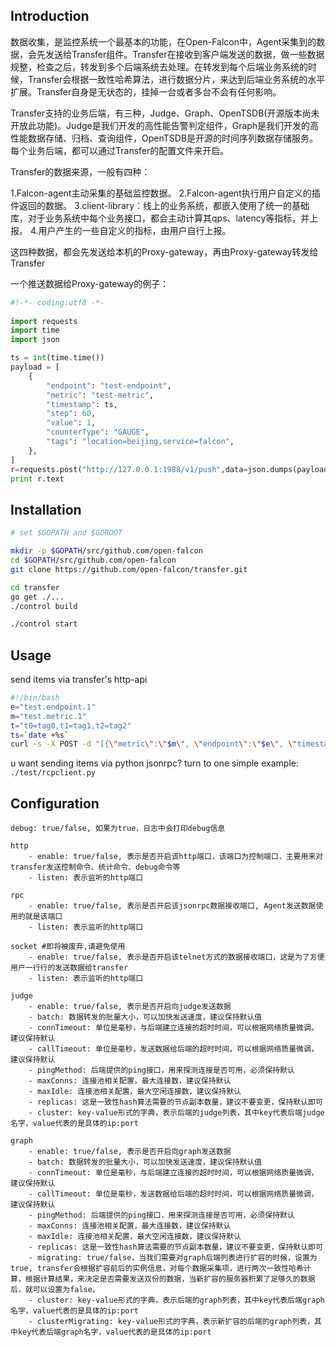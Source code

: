 ## Introduction

数据收集，是监控系统一个最基本的功能，在Open-Falcon中，Agent采集到的数据，会先发送给Transfer组件。Transfer在接收到客户端发送的数据，做一些数据规整，检查之后，转发到多个后端系统去处理。在转发到每个后端业务系统的时候，Transfer会根据一致性哈希算法，进行数据分片，来达到后端业务系统的水平扩展。Transfer自身是无状态的，挂掉一台或者多台不会有任何影响。

Transfer支持的业务后端，有三种，Judge、Graph、OpenTSDB(开源版本尚未开放此功能)。Judge是我们开发的高性能告警判定组件，Graph是我们开发的高性能数据存储、归档、查询组件，OpenTSDB是开源的时间序列数据存储服务。每个业务后端，都可以通过Transfer的配置文件来开启。

Transfer的数据来源，一般有四种：

1.Falcon-agent主动采集的基础监控数据。
2.Falcon-agent执行用户自定义的插件返回的数据。
3.client-library：线上的业务系统，都嵌入使用了统一的基础库，对于业务系统中每个业务接口，都会主动计算其qps、latency等指标，并上报。
4.用户产生的一些自定义的指标，由用户自行上报。

这四种数据，都会先发送给本机的Proxy-gateway，再由Proxy-gateway转发给Transfer

一个推送数据给Proxy-gateway的例子：

```python
#!-*- coding:utf8 -*-
    
import requests
import time
import json

ts = int(time.time())
payload = [
    {
        "endpoint": "test-endpoint",
        "metric": "test-metric",
        "timestamp": ts,
        "step": 60,
        "value": 1,
        "counterType": "GAUGE",
        "tags": "location=beijing,service=falcon",
    },
]
r=requests.post("http://127.0.0.1:1988/v1/push",data=json.dumps(payload))
print r.text
```

## Installation

```bash
# set $GOPATH and $GOROOT

mkdir -p $GOPATH/src/github.com/open-falcon
cd $GOPATH/src/github.com/open-falcon
git clone https://github.com/open-falcon/transfer.git

cd transfer
go get ./...
./control build

./control start
```
## Usage
send items via transfer's http-api
```bash
#!/bin/bash
e="test.endpoint.1" 
m="test.metric.1"
t="t0=tag0,t1=tag1,t2=tag2"
ts=`date +%s`
curl -s -X POST -d "[{\"metric\":\"$m\", \"endpoint\":\"$e\", \"timestamp\":$ts,\"step\":60, \"value\":9, \"counterType\":\"GAUGE\",\"tags\":\"$t\"}]" "127.0.0.1:6060/api/push" | python -m json.tool
```

u want sending items via python jsonrpc? turn to one simple example: ```./test/rcpclient.py```


## Configuration

    debug: true/false, 如果为true，日志中会打印debug信息

    http
        - enable: true/false, 表示是否开启该http端口，该端口为控制端口，主要用来对transfer发送控制命令、统计命令、debug命令等
        - listen: 表示监听的http端口

    rpc
        - enable: true/false, 表示是否开启该jsonrpc数据接收端口, Agent发送数据使用的就是该端口
        - listen: 表示监听的http端口

    socket #即将被废弃,请避免使用
        - enable: true/false, 表示是否开启该telnet方式的数据接收端口，这是为了方便用户一行行的发送数据给transfer
        - listen: 表示监听的http端口

    judge
        - enable: true/false, 表示是否开启向judge发送数据
        - batch: 数据转发的批量大小，可以加快发送速度，建议保持默认值
        - connTimeout: 单位是毫秒，与后端建立连接的超时时间，可以根据网络质量微调，建议保持默认
        - callTimeout: 单位是毫秒，发送数据给后端的超时时间，可以根据网络质量微调，建议保持默认
        - pingMethod: 后端提供的ping接口，用来探测连接是否可用，必须保持默认
        - maxConns: 连接池相关配置，最大连接数，建议保持默认
        - maxIdle: 连接池相关配置，最大空闲连接数，建议保持默认
        - replicas: 这是一致性hash算法需要的节点副本数量，建议不要变更，保持默认即可
        - cluster: key-value形式的字典，表示后端的judge列表，其中key代表后端judge名字，value代表的是具体的ip:port

    graph
        - enable: true/false, 表示是否开启向graph发送数据
        - batch: 数据转发的批量大小，可以加快发送速度，建议保持默认值
        - connTimeout: 单位是毫秒，与后端建立连接的超时时间，可以根据网络质量微调，建议保持默认
        - callTimeout: 单位是毫秒，发送数据给后端的超时时间，可以根据网络质量微调，建议保持默认
        - pingMethod: 后端提供的ping接口，用来探测连接是否可用，必须保持默认
        - maxConns: 连接池相关配置，最大连接数，建议保持默认
        - maxIdle: 连接池相关配置，最大空闲连接数，建议保持默认
        - replicas: 这是一致性hash算法需要的节点副本数量，建议不要变更，保持默认即可
        - migrating: true/false，当我们需要对graph后端列表进行扩容的时候，设置为true, transfer会根据扩容前后的实例信息，对每个数据采集项，进行两次一致性哈希计算，根据计算结果，来决定是否需要发送双份的数据，当新扩容的服务器积累了足够久的数据后，就可以设置为false。
        - cluster: key-value形式的字典，表示后端的graph列表，其中key代表后端graph名字，value代表的是具体的ip:port
        - clusterMigrating: key-value形式的字典，表示新扩容的后端的graph列表，其中key代表后端graph名字，value代表的是具体的ip:port

